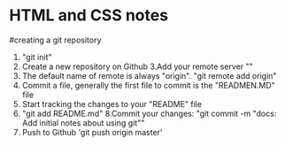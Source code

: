 # HTML and CSS notes

#creating a git repository

1. "git init"
2. Create a new repository on Github
3.Add your remote server ""
4. The default name of remote is always "origin". "git remote add origin"
5. Commit a file, generally the first file to commit is the "READMEN.MD" file
6. Start tracking the changes to your "README" file
7. "git add README.md"
8.Commit your changes: "git commit -m "docs: Add initial notes about using git""
9. Push to Github 'git push origin master'
